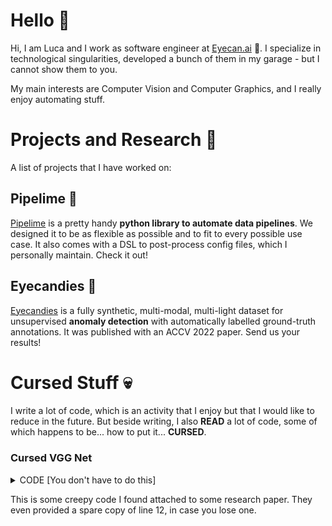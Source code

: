 # Hello 👋

Hi, I am Luca and I work as software engineer at [Eyecan.ai](https://eyecan.ai) :rocket:. 
I specialize in technological singularities, developed a bunch of them in my garage - but I cannot show them to you. 

My main interests are Computer Vision and Computer Graphics, and I really enjoy automating stuff.

# Projects and Research 🧪

A list of projects that I have worked on:

## Pipelime 🍋

[Pipelime](https://github.com/eyecan-ai/pipelime-python.git) is a pretty handy **python library to automate data pipelines**. We designed it to be
as flexible as possible and to fit to every possible use case. It also comes with a DSL to post-process config files, which I personally maintain. Check it out!

## Eyecandies 🍬

[Eyecandies](https://eyecan-ai.github.io/eyecandies) is a fully synthetic, multi-modal, multi-light dataset for unsupervised **anomaly detection** with automatically labelled ground-truth annotations. It was published with an ACCV 2022 paper. Send us your results!

# Cursed Stuff :skull:

I write a lot of code, which is an activity that I enjoy but that I would like to reduce in the future. But beside writing, I also **READ** a lot of code, some of which happens to be... how to put it... **CURSED**.

### Cursed VGG Net

<details markdown="1"> 
   <summary>CODE [You don't have to do this]</summary>
   
```python
class vggNet(nn.Module):
    def __init__(self, pretrained=True):
        super(vggNet, self).__init__()
        self.net = models.vgg16(pretrained=True).features.eval()

    def forward(self, x):


        out = []
        for i in range(len(self.net)):
            #x = self.net[i](x)
            x = self.net[i](x)
            #if i in [3, 8, 15, 22, 29]:
            #if i in [15]: #提取1，1/2，1/4的特征图
            if i in [8,15,22]: #提取1,1/2,1/4,1/8,1/16
                # print(self.net[i])
                out.append(x)
        return out
```

</details>

This is some creepy code I found attached to some research paper. They even provided a spare copy of line 12, in case you lose one.
